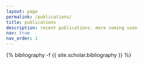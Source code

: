 ```yaml
---
layout: page
permalink: /publications/
title: publications
description: recent publications. more coming soon
nav: true
nav_order: 1
---
```

<!-- _pages/publications.md -->
<div class="publications">

{% bibliography -f {{ site.scholar.bibliography }} %}

</div>
